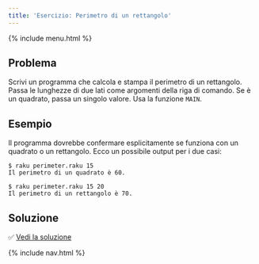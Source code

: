```yaml
---
title: 'Esercizio: Perimetro di un rettangolo'
---
```


{% include menu.html %}

## Problema

Scrivi un programma che calcola e stampa il perimetro di un rettangolo. Passa le lunghezze di due lati come argomenti della riga di comando. Se è un quadrato, passa un singolo valore. Usa la funzione `MAIN`.

## Esempio

Il programma dovrebbe confermare esplicitamente se funziona con un quadrato o un rettangolo. Ecco un possibile output per i due casi:

```console
$ raku perimeter.raku 15
Il perimetro di un quadrato è 60.

$ raku perimeter.raku 15 20
Il perimetro di un rettangolo è 70.
```

## Soluzione

✅ [Vedi la soluzione](solution)

{% include nav.html %}